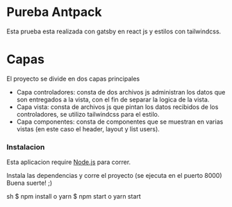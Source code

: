 # Pureba Antpack 

Esta prueba esta realizada con gatsby en react js y estilos con tailwindcss.

# Capas
El proyecto se divide en dos capas principales
  - Capa controladores: consta de dos archivos js administran los datos que son entregados a la vista, con el fin de separar la logica de la vista.
  - Capa vista: consta de archivos js que pintan los datos recibidos de los controladores, se utilizo tailwindcss para el estilo.
  - Capa componentes: consta de componentes que se muestran en varias vistas (en este caso el header, layout y list users).

### Instalacion

Esta aplicacion require [Node.js](https://nodejs.org/) para correr.

Instala las dependencias y corre el proyecto (se ejecuta en el puerto 8000) Buena suerte! ;)

sh
$ npm install o yarn
$ npm start o yarn start
